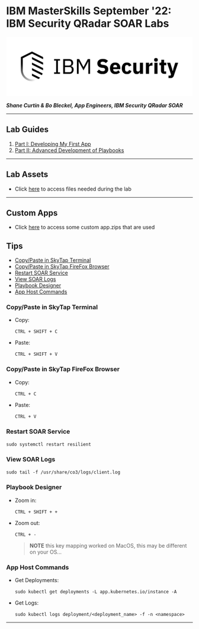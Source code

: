 # IBM MasterSkills September '22: IBM **Security** QRadar SOAR Labs

![screenshot](./logo.png)

***Shane Curtin & Bo Bleckel, App Engineers, IBM **Security** QRadar SOAR***

---

## Lab Guides
 1. [Part I: Developing My First App](Lab%20Guides/Part%20I:%20Developing%20My%20First%20App/README.md)
 2. [Part II: Advanced Development of Playbooks](Lab%20Guides/Part%20II:%20Advanced%20Development%20of%20Playbooks/README.md)

---

## Lab Assets

* Click [here](./Lab%20Assets/) to access files needed during the lab

---

## Custom Apps

* Click [here](./Custom%20Apps/) to access some custom app.zips that are used

## Tips
- [Copy/Paste in SkyTap Terminal](#copypaste-in-skytap-terminal)
- [Copy/Paste in SkyTap FireFox Browser](#copypaste-in-skytap-firefox-browser)
- [Restart SOAR Service](#restart-soar-service)
- [View SOAR Logs](#view-soar-logs)
- [Playbook Designer](#playbook-designer)
- [App Host Commands](#app-host-commands)
### Copy/Paste in SkyTap Terminal

* Copy:
  ```
  CTRL + SHIFT + C
  ```

* Paste:
  ```
  CTRL + SHIFT + V
  ```

### Copy/Paste in SkyTap FireFox Browser

* Copy:
  ```
  CTRL + C
  ```

* Paste:
  ```
  CTRL + V
  ```

### Restart SOAR Service
```
sudo systemctl restart resilient
```

### View SOAR Logs
```
sudo tail -f /usr/share/co3/logs/client.log
```

### Playbook Designer

* Zoom in:
  ```
  CTRL + SHIFT + +
  ```

* Zoom out:
  ```
  CTRL + -
  ```

  > **NOTE** this key mapping worked on MacOS, this may be different on your OS...
### App Host Commands

* Get Deployments:
  ```
  sudo kubectl get deployments -L app.kubernetes.io/instance -A
  ```

* Get Logs:
  ```
  sudo kubectl logs deployment/<deployment_name> -f -n <namespace>
  ```

---